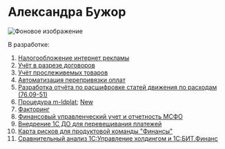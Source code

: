 # Александра Бужор

![Фоновое изображение](https://github.com/user-attachments/assets/b0c9683c-597d-464c-b2e5-2ab78dc8bda2)

В разработке:
1. [Налогообложение интернет рекламы](https://github.com/financial-forensics/Media-Tax/blob/main/README.md)
2. [Учёт в разрезе договоров](https://github.com/financial-forensics/Contracts/blob/main/README.md)
3. [Учёт прослеживемых товаров](https://github.com/financial-forensics/RNPT/blob/main/README.md)
4. [Автоматизация перепривязки оплат](https://github.com/financial-forensics/Paiments/blob/main/README.md)
5. [Разработка отчёта по расшифровке статей движения по расходам (76.09-51)](https://utrack.etm.corp/issue/Buh-90)
6. [Процедура m-ldplat](https://github.com/financial-forensics/m-ldplat/blob/main/m-ldplat.svg); [New](https://github.com/financial-forensics/m-ldplat/blob/main/m-ldplat_new.svg)
7. [Факторинг](https://github.com/financial-forensics/Factoring/blob/main/README.md)
8. [Финансовый управленческий учет и отчетность МСФО](https://financial-forensics-al.github.io/FinTech/)
9. [Внедрение 1С ДО для перевешивания платежей]()
10. [Карта рисков для продуктовой команды "Финансы"](https://github.com/financial-forensics-al/Alexandra/blob/f21d5ac572cc410b17817ef2598be903703a907d/%D0%9A%D0%B0%D1%80%D1%82%D0%B0%D0%A0%D0%B8%D1%81%D0%BA%D0%BE%D0%B2%D0%9A%D0%BE%D0%BC%D0%B0%D0%BD%D0%B4%D1%8B%D0%A4%D0%B8%D0%BD%D0%B0%D0%BD%D1%81%D1%8B.md)
11. [Cравнительный анализ 1С:Управление холдингом и 1С:БИТ.Финанс](https://github.com/financial-forensics-al/BITvsUH)
